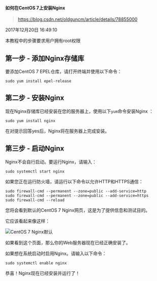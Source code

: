 #### 如何在CentOS 7上安装Nginx

> https://blog.csdn.net/oldguncm/article/details/78855000

2017年12月20日 16:49:10

本教程中的步骤要求用户拥有root权限

## 第一步 - 添加Nginx存储库

要添加CentOS 7 EPEL仓库，请打开终端并使用以下命令：

```
sudo yum install epel-release
```

## 第二步 - 安装Nginx

现在Nginx存储库已经安装在您的服务器上，使用以下`yum`命令安装Nginx ：

```
sudo yum install nginx
```

在对提示回答yes后，Nginx将在服务器上完成安装。

## 第三步 - 启动Nginx

Nginx不会自行启动。要运行Nginx，请输入：

```
sudo systemctl start nginx
```

如果您正在运行防火墙，请运行以下命令以允许HTTP和HTTPS通信：

```
sudo firewall-cmd --permanent --zone=public --add-service=http 
sudo firewall-cmd --permanent --zone=public --add-service=https
sudo firewall-cmd --reload
```

您将会看到默认的CentOS 7 Nginx网页，这是为了提供信息和测试目的。

它应该看起来像这样：

 

![CentOS 7 Nginx默认](https://assets.digitalocean.com/articles/lemp_1404/nginx_default.png)

如果看到这个页面，那么你的Web服务器现在已经正确安装了。

如果想在系统启动时启用Nginx。请输入以下命令：

```
sudo systemctl enable nginx
```

恭喜！Nginx现在已经安装并运行了！

 